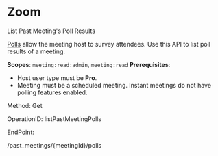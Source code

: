 #     Zoom


List Past Meeting's Poll Results

[Polls](https://support.zoom.us/hc/en-us/articles/213756303-Polling-for-Meetings) allow the meeting host to survey attendees. Use this API to list poll results of a meeting.

**Scopes**: `meeting:read:admin`, `meeting:read` 
**Prerequisites**:
* Host user type must be **Pro**.
* Meeting must be a scheduled meeting. Instant meetings do not have polling features enabled.

Method: Get

OperationID: listPastMeetingPolls

EndPoint:

/past_meetings/{meetingId}/polls
